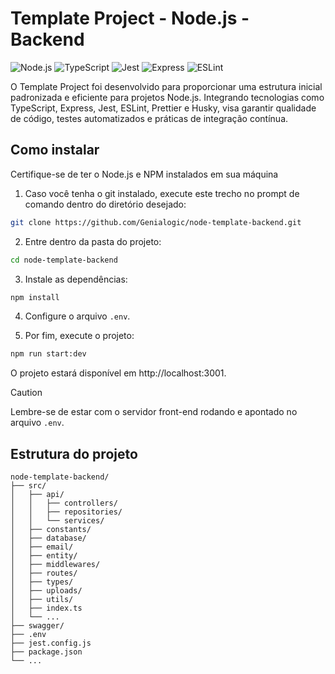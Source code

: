 # Template Project - Node.js - Backend

![Node.js](https://img.shields.io/badge/Node.js-green?style=flat&logo=Node.js&logoColor=white)
![TypeScript](https://img.shields.io/badge/TypeScript-darkblue?style=flat&logo=TypeScript&logoColor=white)
![Jest](https://img.shields.io/badge/Jest-red?style=flat&logo=Jest&logoColor=white)
![Express](https://img.shields.io/badge/Express-black?style=flat&logo=Express&logoColor=white)
![ESLint](https://img.shields.io/badge/ESLint-purple?style=flat&logo=ESLint&logoColor=white)

O Template Project foi desenvolvido para proporcionar uma estrutura inicial padronizada e eficiente para projetos Node.js. Integrando tecnologias como TypeScript, Express, Jest, ESLint, Prettier e Husky, visa garantir qualidade de código, testes automatizados e práticas de integração contínua.

## Como instalar

Certifique-se de ter o Node.js e NPM instalados em sua máquina

1. Caso você tenha o git instalado, execute este trecho no prompt de comando dentro do diretório desejado:

```bash
git clone https://github.com/Genialogic/node-template-backend.git
```

2. Entre dentro da pasta do projeto:

```bash
cd node-template-backend
```

3. Instale as dependências:

```bash
npm install
```

4. Configure o arquivo `.env`.

5. Por fim, execute o projeto:

```bash
npm run start:dev
```

O projeto estará disponível em http://localhost:3001.

> [!CAUTION]
> Lembre-se de estar com o servidor front-end rodando e apontado no arquivo `.env`.

## Estrutura do projeto

```
node-template-backend/
├── src/
│   ├── api/
│   │   ├── controllers/
│   │   ├── repositories/
│   │   └── services/
│   ├── constants/
│   ├── database/
│   ├── email/
│   ├── entity/
│   ├── middlewares/
│   ├── routes/
│   ├── types/
│   ├── uploads/
│   ├── utils/
│   ├── index.ts
│   └── ...
├── swagger/
├── .env
├── jest.config.js
├── package.json
└── ...
```
